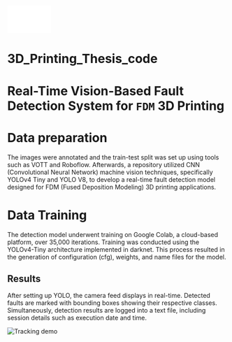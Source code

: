<img src="https://raw.githubusercontent.com/sulimanbadour1/Sul_folio/main/src/assets/logos/white.png" width='100px'/>

# 3D_Printing_Thesis_code

# Real-Time Vision-Based Fault Detection System for `FDM` 3D Printing



# Data preparation
The images were annotated and the train-test split was set up using tools such as VOTT and Roboflow. Afterwards, a repository utilized CNN (Convolutional Neural Network) machine vision techniques, specifically YOLOv4 Tiny and YOLO V8, to develop a real-time fault detection model designed for FDM (Fused Deposition Modeling) 3D printing applications.

# Data Training
The detection model underwent training on Google Colab, a cloud-based platform, over 35,000 iterations. Training was conducted using the YOLOv4-Tiny architecture implemented in darknet. This process resulted in the generation of configuration (cfg), weights, and name files for the model.

<!-- - Google Collab Training Notebook: https://colab.research.google.com/drive/17oU-cuJcYoama6hatZi_CREhWnAqBPbl?usp=sharing -->


##  Results

After setting up YOLO, the camera feed displays in real-time. Detected faults are marked with bounding boxes showing their respective classes. Simultaneously, detection results are logged into a text file, including session details such as execution date and time.

![Tracking demo](3d.gif)
